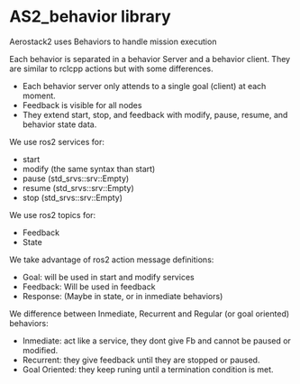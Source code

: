 # AS2_behavior library

Aerostack2 uses Behaviors to handle mission execution

Each behavior is separated in a behavior Server and a behavior client.
They are similar to rclcpp actions but with some differences. 
- Each behavior server only attends to a single goal (client) at each moment.
- Feedback is visible for all nodes 
- They extend start, stop, and feedback with modify, pause, resume, and behavior state data.

We use ros2 services for:
- start
- modify (the same syntax than start)
- pause (std_srvs::srv::Empty)
- resume (std_srvs::srv::Empty)
- stop (std_srvs::srv::Empty)

We use ros2 topics for:
- Feedback
- State

We take advantage of ros2 action message definitions:
- Goal: will be used in start and modify services
- Feedback: Will be used in feedback
- Response: (Maybe in state, or in inmediate behaviors)

We difference between Inmediate, Recurrent and Regular (or goal oriented) behaviors:
- Inmediate: act like a service, they dont give Fb and cannot be paused or modified.
- Recurrent: they give feedback until they are stopped or paused.
- Goal Oriented: they keep runing until a termination condition is met.
